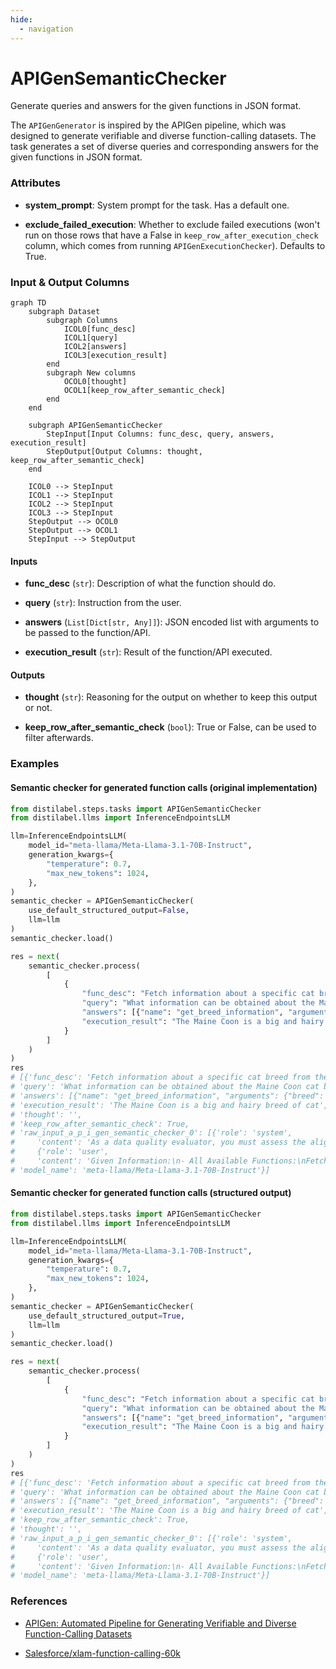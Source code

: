```yaml
---
hide:
  - navigation
---
```

# APIGenSemanticChecker

Generate queries and answers for the given functions in JSON format.



The `APIGenGenerator` is inspired by the APIGen pipeline, which was designed to generate
    verifiable and diverse function-calling datasets. The task generates a set of diverse queries
    and corresponding answers for the given functions in JSON format.





### Attributes

- **system_prompt**: System prompt for the task. Has a default one.

- **exclude_failed_execution**: Whether to exclude failed executions (won't run on those  rows that have a False in `keep_row_after_execution_check` column, which  comes from running `APIGenExecutionChecker`). Defaults to True.





### Input & Output Columns

``` mermaid
graph TD
	subgraph Dataset
		subgraph Columns
			ICOL0[func_desc]
			ICOL1[query]
			ICOL2[answers]
			ICOL3[execution_result]
		end
		subgraph New columns
			OCOL0[thought]
			OCOL1[keep_row_after_semantic_check]
		end
	end

	subgraph APIGenSemanticChecker
		StepInput[Input Columns: func_desc, query, answers, execution_result]
		StepOutput[Output Columns: thought, keep_row_after_semantic_check]
	end

	ICOL0 --> StepInput
	ICOL1 --> StepInput
	ICOL2 --> StepInput
	ICOL3 --> StepInput
	StepOutput --> OCOL0
	StepOutput --> OCOL1
	StepInput --> StepOutput

```


#### Inputs


- **func_desc** (`str`): Description of what the function should do.

- **query** (`str`): Instruction from the user.

- **answers** (`List[Dict[str, Any]]`): JSON encoded list with arguments to be passed to the function/API.

- **execution_result** (`str`): Result of the function/API executed.




#### Outputs


- **thought** (`str`): Reasoning for the output on whether to keep this output or not.

- **keep_row_after_semantic_check** (`bool`): True or False, can be used to filter  afterwards.





### Examples


#### Semantic checker for generated function calls (original implementation)
```python
from distilabel.steps.tasks import APIGenSemanticChecker
from distilabel.llms import InferenceEndpointsLLM

llm=InferenceEndpointsLLM(
    model_id="meta-llama/Meta-Llama-3.1-70B-Instruct",
    generation_kwargs={
        "temperature": 0.7,
        "max_new_tokens": 1024,
    },
)
semantic_checker = APIGenSemanticChecker(
    use_default_structured_output=False,
    llm=llm
)
semantic_checker.load()

res = next(
    semantic_checker.process(
        [
            {
                "func_desc": "Fetch information about a specific cat breed from the Cat Breeds API.",
                "query": "What information can be obtained about the Maine Coon cat breed?",
                "answers": [{"name": "get_breed_information", "arguments": {"breed": "Maine Coon"}}],
                "execution_result": "The Maine Coon is a big and hairy breed of cat",
            }
        ]
    )
)
res
# [{'func_desc': 'Fetch information about a specific cat breed from the Cat Breeds API.',
# 'query': 'What information can be obtained about the Maine Coon cat breed?',
# 'answers': [{"name": "get_breed_information", "arguments": {"breed": "Maine Coon"}}],
# 'execution_result': 'The Maine Coon is a big and hairy breed of cat',
# 'thought': '',
# 'keep_row_after_semantic_check': True,
# 'raw_input_a_p_i_gen_semantic_checker_0': [{'role': 'system',
#     'content': 'As a data quality evaluator, you must assess the alignment between a user query, corresponding function calls, and their execution results.\nThese function calls and results are generated by other models, and your task is to ensure these results accurately reflect the user’s intentions.\n\nDo not pass if:\n1. The function call does not align with the query’s objective, or the input arguments appear incorrect.\n2. The function call and arguments are not properly chosen from the available functions.\n3. The number of function calls does not correspond to the user’s intentions.\n4. The execution results are irrelevant and do not match the function’s purpose.\n5. The execution results contain errors or reflect that the function calls were not executed successfully.\n'},
#     {'role': 'user',
#     'content': 'Given Information:\n- All Available Functions:\nFetch information about a specific cat breed from the Cat Breeds API.\n- User Query: What information can be obtained about the Maine Coon cat breed?\n- Generated Function Calls: [{"name": "get_breed_information", "arguments": {"breed": "Maine Coon"}}]\n- Execution Results: The Maine Coon is a big and hairy breed of cat\n\nNote: The query may have multiple intentions. Functions may be placeholders, and execution results may be truncated due to length, which is acceptable and should not cause a failure.\n\nThe main decision factor is wheather the function calls accurately reflect the query\'s intentions and the function descriptions.\nProvide your reasoning in the thought section and decide if the data passes (answer yes or no).\nIf not passing, concisely explain your reasons in the thought section; otherwise, leave this section blank.\n\nYour response MUST strictly adhere to the following JSON format, and NO other text MUST be included.\n```\n{\n   "thought": "Concisely describe your reasoning here",\n   "pass": "yes" or "no"\n}\n```\n'}]},
# 'model_name': 'meta-llama/Meta-Llama-3.1-70B-Instruct'}]
```

#### Semantic checker for generated function calls (structured output)
```python
from distilabel.steps.tasks import APIGenSemanticChecker
from distilabel.llms import InferenceEndpointsLLM

llm=InferenceEndpointsLLM(
    model_id="meta-llama/Meta-Llama-3.1-70B-Instruct",
    generation_kwargs={
        "temperature": 0.7,
        "max_new_tokens": 1024,
    },
)
semantic_checker = APIGenSemanticChecker(
    use_default_structured_output=True,
    llm=llm
)
semantic_checker.load()

res = next(
    semantic_checker.process(
        [
            {
                "func_desc": "Fetch information about a specific cat breed from the Cat Breeds API.",
                "query": "What information can be obtained about the Maine Coon cat breed?",
                "answers": [{"name": "get_breed_information", "arguments": {"breed": "Maine Coon"}}],
                "execution_result": "The Maine Coon is a big and hairy breed of cat",
            }
        ]
    )
)
res
# [{'func_desc': 'Fetch information about a specific cat breed from the Cat Breeds API.',
# 'query': 'What information can be obtained about the Maine Coon cat breed?',
# 'answers': [{"name": "get_breed_information", "arguments": {"breed": "Maine Coon"}}],
# 'execution_result': 'The Maine Coon is a big and hairy breed of cat',
# 'keep_row_after_semantic_check': True,
# 'thought': '',
# 'raw_input_a_p_i_gen_semantic_checker_0': [{'role': 'system',
#     'content': 'As a data quality evaluator, you must assess the alignment between a user query, corresponding function calls, and their execution results.\nThese function calls and results are generated by other models, and your task is to ensure these results accurately reflect the user’s intentions.\n\nDo not pass if:\n1. The function call does not align with the query’s objective, or the input arguments appear incorrect.\n2. The function call and arguments are not properly chosen from the available functions.\n3. The number of function calls does not correspond to the user’s intentions.\n4. The execution results are irrelevant and do not match the function’s purpose.\n5. The execution results contain errors or reflect that the function calls were not executed successfully.\n'},
#     {'role': 'user',
#     'content': 'Given Information:\n- All Available Functions:\nFetch information about a specific cat breed from the Cat Breeds API.\n- User Query: What information can be obtained about the Maine Coon cat breed?\n- Generated Function Calls: [{"name": "get_breed_information", "arguments": {"breed": "Maine Coon"}}]\n- Execution Results: The Maine Coon is a big and hairy breed of cat\n\nNote: The query may have multiple intentions. Functions may be placeholders, and execution results may be truncated due to length, which is acceptable and should not cause a failure.\n\nThe main decision factor is wheather the function calls accurately reflect the query\'s intentions and the function descriptions.\nProvide your reasoning in the thought section and decide if the data passes (answer yes or no).\nIf not passing, concisely explain your reasons in the thought section; otherwise, leave this section blank.\n'}]},
# 'model_name': 'meta-llama/Meta-Llama-3.1-70B-Instruct'}]
```




### References

- [APIGen: Automated Pipeline for Generating Verifiable and Diverse Function-Calling Datasets](https://arxiv.org/abs/2406.18518)

- [Salesforce/xlam-function-calling-60k](https://huggingface.co/datasets/Salesforce/xlam-function-calling-60k)



